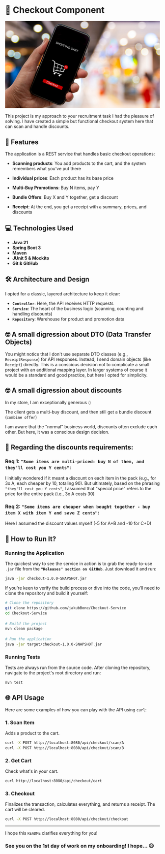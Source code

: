 # 🛒 Checkout Component

![](src/main/resources/logo.png)

This project is my approach to your recruitment task I had the pleasure of solving. 
I have created a simple but functional checkout system here that can scan and handle discounts.

## 🎯 Features 

The application is a REST service that handles basic checkout operations:
*   **Scanning products**: You add products to the cart, and the system remembers what you've put there
*   **Individual prices**: Each product has its base price

*   **Multi-Buy Promotions**: Buy N items, pay Y
*   **Bundle Offers**: Buy X and Y together, get a discount
*   **Receipt**: At the end, you get a receipt with a summary, prices, and discounts

## 💻 Technologies Used

*   **Java 21**
*   **Spring Boot 3**
*   **Maven**
*   **JUnit 5 & Mockito**
*   **Git & GitHub**

## 🛠️ Architecture and Design

I opted for a classic, layered architecture to keep it clear:

*   **`Controller`**: Here, the API receives HTTP requests
*   **`Service`**: The heart of the business logic (scanning, counting and handling discounts)
*   **`Repository`**: Warehouse for product and promotion data 

## 🤓 A small digression about DTO (Data Transfer Objects)

You might notice that I don't use separate DTO classes (e.g., `ReceiptResponse`) for API responses. 
Instead, I send domain objects (like `Receipt`) directly. 
This is a conscious decision not to complicate a small project with an additional mapping layer. 
In larger systems of course it would be a standard and good practice, but here I opted for simplicity.

## 🤓 A small digression about discounts 

In my store, I am exceptionally generous :)

The client gets a multi-buy discount, and then still get a bundle discount (`combine offer`)

I am aware that the "normal" business world, discounts often exclude each other. But here, it was a conscious design decision.

## 🎁 Regarding the discounts requirements:

### Req 1:  `"Some items are multi-priced: buy N of them, and they’ll cost you Y cents"`:

I initially wondered if it meant a discount on each item in the pack (e.g., for 3x A, each cheaper by 10, totaling 90). 
But ultimately, based on the phrasing `"they'll cost you Y cents"`, I assumed that "special price" refers to the price for the entire pack (i.e., 3x A costs 30)

### Req 2: `"Some items are cheaper when bought together - buy item X with item Y and save Z cents"`:

Here I assumed the discount values myself (-5 for A+B and -10 for C+D) 


## 🚀 How to Run It?

### Running the Application

The quickest way to see the service in action is to grab the ready-to-use `.jar` file from the **`"Releases" section on GitHub`**. Just download it and run:

```bash
java -jar checkout-1.0.0-SNAPSHOT.jar
```

If you're keen to verify the build process or dive into the code, you'll need to clone the repository and build it yourself:

```bash
# Clone the repository
git clone https://github.com/jakubBone/Checkout-Service
cd Checkout-Service

# Build the project
mvn clean package

# Run the application
java -jar target/checkout-1.0.0-SNAPSHOT.jar
```

### Running Tests

Tests are always run from the source code. After cloning the repository, navigate to the project's root directory and run:

```bash
mvn test
```



## 🌐 API Usage

Here are some examples of how you can play with the API using `curl`:

### 1. Scan Item
Adds a product to the cart.
```bash
curl -X POST http://localhost:8080/api/checkout/scan/A
curl -X POST http://localhost:8080/api/checkout/scan/B
```

### 2. Get Cart
Check what's in your cart.
```bash
curl http://localhost:8080/api/checkout/cart
```

### 3. Checkout
Finalizes the transaction, calculates everything, and returns a receipt. The cart will be cleared.
```bash
curl -X POST http://localhost:8080/api/checkout/checkout
```

---

I hope this `README` clarifies everything for you! 

###  See you on the 1st day of work on my onboarding! I hope... 😊
